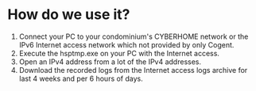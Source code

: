 # How do we use it?
1. Connect your PC to your condominium's CYBERHOME network or the IPv6 Internet access network which not provided by only Cogent.
2. Execute the hsptmp.exe on your PC with the Internet access.
3. Open an IPv4 address from a lot of the IPv4 addresses.
4. Download the recorded logs from the Internet access logs archive for last 4 weeks and per 6 hours of days.
